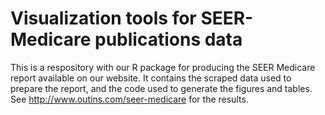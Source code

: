 # Visualization tools for SEER-Medicare publications data

This is a respository with our R package for producing the SEER Medicare report available on our website.  It contains the scraped data used to prepare the report, and the code used to generate the figures and tables.  See http://www.outins.com/seer-medicare for the results.
